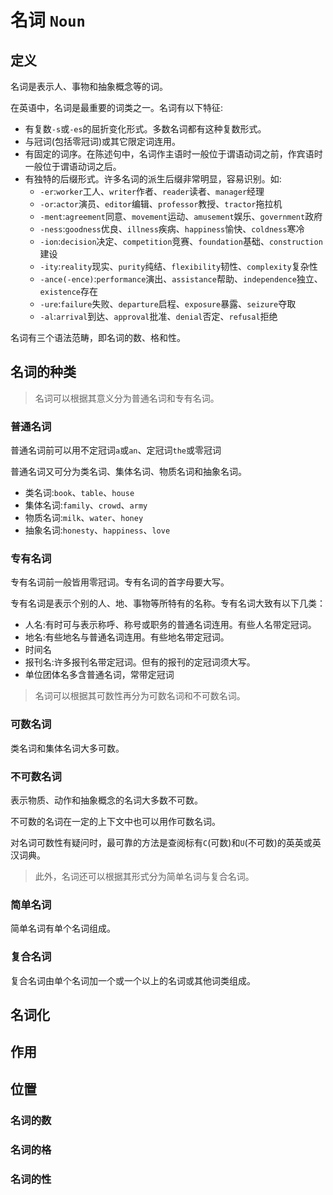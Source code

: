 # 名词 `Noun`

## 定义

名词是表示人、事物和抽象概念等的词。

在英语中，名词是最重要的词类之一。名词有以下特征:
- 有复数`-s`或`-es`的屈折变化形式。多数名词都有这种复数形式。
- 与冠词(包括零冠词)或其它限定词连用。
- 有固定的词序。在陈述句中，名词作主语时一般位于谓语动词之前，作宾语时一般位于谓语动词之后。
- 有独特的后缀形式。许多名词的派生后缀非常明显，容易识别。如:
  - `-er`:`worker`工人、`writer`作者、`reader`读者、`manager`经理
  - `-or`:`actor`演员、`editor`编辑、`professor`教授、`tractor`拖拉机
  - `-ment`:`agreement`同意、`movement`运动、`amusement`娱乐、`government`政府
  - `-ness`:`goodness`优良、`illness`疾病、`happiness`愉快、`coldness`寒冷
  - `-ion`:`decision`决定、`competition`竞赛、`foundation`基础、`construction`建设
  - `-ity`:`reality`现实、`purity`纯结、`flexibility`韧性、`complexity`复杂性
  - `-ance(-ence)`:`performance`演出、`assistance`帮助、`independence`独立、`existence`存在
  - `-ure`:`failure`失败、`departure`启程、`exposure`暴露、`seizure`夺取
  - `-al`:`arrival`到达、`approval`批准、`denial`否定、`refusal`拒绝

名词有三个语法范畴，即名词的数、格和性。

## 名词的种类

> 名词可以根据其意义分为普通名词和专有名词。

### 普通名词

普通名词前可以用不定冠词`a`或`an`、定冠词`the`或零冠词

普通名词又可分为类名词、集体名词、物质名词和抽象名词。

- 类名词:`book`、`table`、`house`
- 集体名词:`family`、`crowd`、`army`
- 物质名词:`milk`、`water`、`honey`
- 抽象名词:`honesty`、`happiness`、`love`

### 专有名词

专有名词前一般皆用零冠词。专有名词的首字母要大写。

专有名词是表示个别的人、地、事物等所特有的名称。专有名词大致有以下几类：
- 人名:有时可与表示称呼、称号或职务的普通名词连用。有些人名带定冠词。
- 地名:有些地名与普通名词连用。有些地名带定冠词。
- 时间名
- 报刊名:许多报刊名带定冠词。但有的报刊的定冠词须大写。
- 单位团体名多含普通名词，常带定冠词

> 名词可以根据其可数性再分为可数名词和不可数名词。

### 可数名词

类名词和集体名词大多可数。

### 不可数名词

表示物质、动作和抽象概念的名词大多数不可数。

不可数的名词在一定的上下文中也可以用作可数名词。

对名词可数性有疑问时，最可靠的方法是查阅标有`C`(可数)和`U`(不可数)的英英或英汉词典。

> 此外，名词还可以根据其形式分为简单名词与复合名词。

### 简单名词

简单名词有单个名词组成。

### 复合名词

复合名词由单个名词加一个或一个以上的名词或其他词类组成。

## 名词化

## 作用

## 位置

### 名词的数

### 名词的格

### 名词的性
